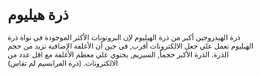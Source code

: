 # ذرة هيليوم

ذرة الهيدروجين أكبر من ذرة الهيليوم لإن البروتونات الأكثر الموجودة في نواة ذرة
الهيليوم تعمل علي جعل الالكترونات أقرب, في حين أن الأغلفة الإضافية تزيد من حجم
الذرة. الذرة الأكبر حجماً, السيزيم, يحتوي علي معظم الأغلفة مع اقل عدد من
الالكترونات. (ذرة الفرانسيم لم تقاس)
